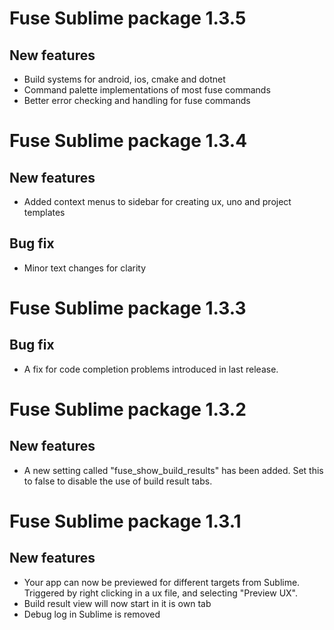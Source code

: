 # Fuse Sublime package 1.3.5

## New features
* Build systems for android, ios, cmake and dotnet
* Command palette implementations of most fuse commands
* Better error checking and handling for fuse commands

# Fuse Sublime package 1.3.4

## New features
* Added context menus to sidebar for creating ux, uno and project templates

## Bug fix
* Minor text changes for clarity

# Fuse Sublime package 1.3.3

## Bug fix
* A fix for code completion problems introduced in last release.

# Fuse Sublime package 1.3.2

## New features
* A new setting called "fuse_show_build_results" has been added. Set this to false to disable the use of build result tabs.

# Fuse Sublime package 1.3.1

## New features
* Your app can now be previewed for different targets from Sublime. Triggered by right clicking in a ux file, and selecting "Preview UX".
* Build result view will now start in it is own tab
* Debug log in Sublime is removed